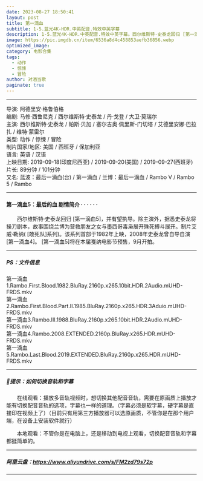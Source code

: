 ```yaml
---
date: 2023-08-27 18:50:41
layout: post
title: 第一滴血
subtitle: 1-5.蓝光4K-HDR.中英配音.特效中英字幕
description: 1-5.蓝光4K-HDR.中英配音.特效中英字幕。西尔维斯特·史泰龙回归 [第一滴血5]，并有望执导。除主演外，据悉史泰龙将操刀剧本，故事围绕兰博为营救朋友之女与墨西哥毒枭展开殊死搏斗展开......
image: https://pic.imgdb.cn/item/6536a8d4c458853aefb36856.webp
optimized_image: 
category: 电影合集
tags:
  - 动作
  - 惊悚
  - 冒险
author: 对酒当歌
paginate: true
---
```


---

导演: 阿德里安·格鲁伯格  
编剧: 马修·西鲁尼克 / 西尔维斯特·史泰龙 / 丹·戈登 / 大卫·莫瑞尔  
主演: 西尔维斯特·史泰龙 / 帕斯·贝加 / 塞尔吉奥·佩里斯-门切塔 / 艾德里安娜·巴拉扎 / 维特·蒙雷尔  
类型: 动作 / 惊悚 / 冒险  
制片国家/地区: 美国 / 西班牙 / 保加利亚  
语言: 英语 / 汉语  
上映日期: 2019-09-18(印度尼西亚) / 2019-09-20(美国) / 2019-09-27(西班牙)  
片长: 89分钟 / 101分钟  
又名:  蓝波：最后一滴血(台) / 第一滴血 / 兰博：最后一滴血 / Rambo V / Rambo 5 / Rambo  

---

#### 第一滴血5：最后的血 剧情简介 · · · · · ·

　　西尔维斯特·史泰龙回归 [第一滴血5]，并有望执导。除主演外，据悉史泰龙将操刀剧本，故事围绕兰博为营救朋友之女与墨西哥毒枭展开殊死搏斗展开。制片艾威·勒纳( [敢死队]系列)。该系列首部于1982年上映，2008年史泰龙曾自导自演 [第一滴血4]。 [第一滴血5]将在本届戛纳电影节预售，9月开拍。

---

##### PS：文件信息

第一滴血1.Rambo.First.Blood.1982.BluRay.2160p.x265.10bit.HDR.2Audio.mUHD-FRDS.mkv  
第一滴血2.Rambo.First.Blood.Part.II.1985.BluRay.2160p.x265.HDR.3Aduio.mUHD-FRDS.mkv  
第一滴血3.Rambo.III.1988.BluRay.2160p.x265.10bit.HDR.2Audio.mUHD-FRDS.mkv  
第一滴血4.Rambo.2008.EXTENDED.2160p.BluRay.x265.HDR.mUHD-FRDS.mkv  
第一滴血5.Rambo.Last.Blood.2019.EXTENDED.BluRay.2160p.x265.HDR.mUHD-FRDS.mkv  

---

##### 🔔提示：如何切换音轨和字幕

　　在线观看：播放多音轨视频时，想切换其他配音音轨，需要在原画质上播放才能有切换配音音轨的选项，字幕也一样的道理。（字幕必须是软字幕，硬字幕是直接印在视频上了）（目前只有用第三方播放器可以选原画质，不管你是在那个用户端，在设备上安装软件就行）

　　本地观看：不管你是在电脑上，还是移动到电视上观看，切换配音音轨和字幕都挺简单的。

---

##### 阿里云盘：<https://www.aliyundrive.com/s/FM2zd79s72p>

---
